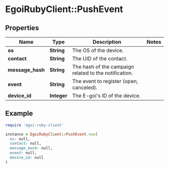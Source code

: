 # EgoiRubyClient::PushEvent

## Properties

| Name | Type | Description | Notes |
| ---- | ---- | ----------- | ----- |
| **os** | **String** | The OS of the device. |  |
| **contact** | **String** | The UID of the contact. |  |
| **message_hash** | **String** | The hash of the campaign related to the notification. |  |
| **event** | **String** | The event to register (open, canceled). |  |
| **device_id** | **Integer** | The E-goi&#39;s ID of the device. |  |

## Example

```ruby
require 'egoi-ruby-client'

instance = EgoiRubyClient::PushEvent.new(
  os: null,
  contact: null,
  message_hash: null,
  event: null,
  device_id: null
)
```

